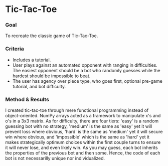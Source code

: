 # Tic-Tac-Toe
### Goal
To recreate the classic game of Tic-Tac-Toe.

### Criteria
- Includes a tutorial.
- User plays against an automated opponent with ranging in difficulties. The easiest opponent should be a bot who randomly guesses while the hardest should be impossible to beat.
- The user has agency over piece type, who goes first, optional pre-game tutorial, and bot difficulty.

### Method & Results
I created tic-tac-toe through mere functional programming instead of object-oriented. NumPy arrays acted as a framework to manipulate x's and o's in a 3x3 matrix. As for difficulty, there are four tiers: 'easy' is a random guessing bot with no strategy, 'medium' is the same as 'easy' yet it will prevent loss where obvious, 'hard' is the same as 'medium' yet it will secure win where obvious, and 'impossible' which is the same as 'hard' yet it makes strategically optimum choices within the first couple turns to ensure it will never lose, and even likely win. As you may guess, each bot inherits the properties of the previous bot and then some. Hence, the code of each bot is not necessarilly unique nor individualized. 
